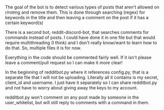 The goal of the bot is to detect various types of posts that aren't allowed on r/rotmg and remove them. This is done through searching (regex) for keywords in the title and then leaving a comment on the post if it has a certain keyword(s)

There is a second bot, reddit-discord-bot, that searches comments for commands instead of posts. I could have done it in one file but that would require multithreading (I think) and I don't really know/want to learn how to do that. So, multiple files it is for now.

Everything in the code should be commented fairly well. If it isn't please leave a comment/pull request so I can make it more clear!

In the beginning of redditbot.py where it references config.py, that is a separate file that I will not be uploading. Literally all it contains is my secret, client_id and username. I just have it separately so I can share redditbot.py and not have to worry about giving away the keys to my account.

redditbot.py won't comment on any post made by someone in the user_whitelist, but will still reply to comments with a command in them.
